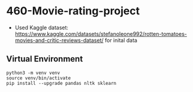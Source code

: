 # 460-Movie-rating-project
- Used Kaggle dataset: https://www.kaggle.com/datasets/stefanoleone992/rotten-tomatoes-movies-and-critic-reviews-dataset/ for inital data


## Virtual Environment 
```shell
python3 -m venv venv
source venv/bin/activate
pip install --upgrade pandas nltk sklearn
```
